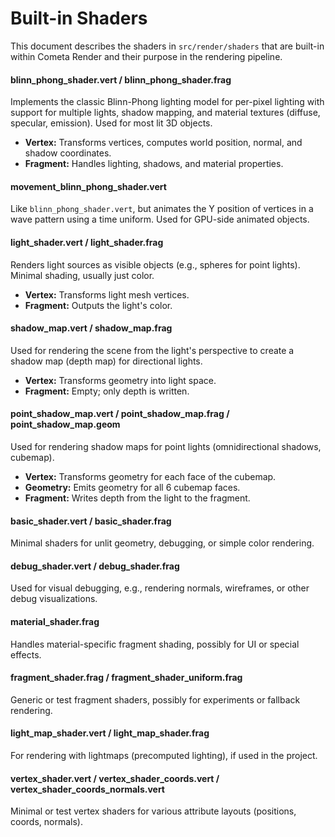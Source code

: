 # Built-in Shaders

This document describes the shaders in `src/render/shaders` that are built-in within Cometa Render and their purpose in the rendering pipeline.


#### blinn_phong_shader.vert / blinn_phong_shader.frag
 Implements the classic Blinn-Phong lighting model for per-pixel lighting with support for multiple lights, shadow mapping, and material textures (diffuse, specular, emission). Used for most lit 3D objects.
- **Vertex:** Transforms vertices, computes world position, normal, and shadow coordinates.
- **Fragment:** Handles lighting, shadows, and material properties.



#### movement_blinn_phong_shader.vert
 Like `blinn_phong_shader.vert`, but animates the Y position of vertices in a wave pattern using a time uniform. Used for GPU-side animated objects.



#### light_shader.vert / light_shader.frag
 Renders light sources as visible objects (e.g., spheres for point lights). Minimal shading, usually just color.
- **Vertex:** Transforms light mesh vertices.
- **Fragment:** Outputs the light's color.



#### shadow_map.vert / shadow_map.frag
 Used for rendering the scene from the light's perspective to create a shadow map (depth map) for directional lights.
- **Vertex:** Transforms geometry into light space.
- **Fragment:** Empty; only depth is written.



#### point_shadow_map.vert / point_shadow_map.frag / point_shadow_map.geom
 Used for rendering shadow maps for point lights (omnidirectional shadows, cubemap).
- **Vertex:** Transforms geometry for each face of the cubemap.
- **Geometry:** Emits geometry for all 6 cubemap faces.
- **Fragment:** Writes depth from the light to the fragment.



#### basic_shader.vert / basic_shader.frag
Minimal shaders for unlit geometry, debugging, or simple color rendering.


#### debug_shader.vert / debug_shader.frag
 Used for visual debugging, e.g., rendering normals, wireframes, or other debug visualizations.


#### material_shader.frag
 Handles material-specific fragment shading, possibly for UI or special effects.


#### fragment_shader.frag / fragment_shader_uniform.frag
 Generic or test fragment shaders, possibly for experiments or fallback rendering.


#### light_map_shader.vert / light_map_shader.frag
 For rendering with lightmaps (precomputed lighting), if used in the project.


#### vertex_shader.vert / vertex_shader_coords.vert / vertex_shader_coords_normals.vert
 Minimal or test vertex shaders for various attribute layouts (positions, coords, normals).
